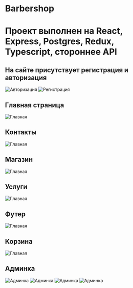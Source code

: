 <h1> Barbershop</h1>
<h1>Проект выполнен на React, Express, Postgres, Redux, Typescript, стороннее API</h1>

<h2>На сайте присутствует регистрация и авторизация</h2>

![Авторизация](https://github.com/EdKhismatov/barbershop/blob/main/foto/регистрация.png)
![Регистрация](https://github.com/EdKhismatov/barbershop/blob/main/foto/авторизация.png)

<h2>Главная страница</h2>

![Главная](https://github.com/EdKhismatov/barbershop/blob/main/foto/главная.png)

<h2>Контакты</h2>

![Главная](https://github.com/EdKhismatov/barbershop/blob/main/foto/контакты.png)


<h2>Магазин</h2>

![Главная](https://github.com/EdKhismatov/barbershop/blob/main/foto/магазин.png)


<h2>Услуги</h2>

![Главная](https://github.com/EdKhismatov/barbershop/blob/main/foto/услуги.png)

<h2>Футер</h2>

![Главная](https://github.com/EdKhismatov/barbershop/blob/main/foto/футер.png)

<h2>Корзина</h2>

![Главная](https://github.com/EdKhismatov/barbershop/blob/main/foto/корзина.png)


<h2>Админка</h2>

![Админка](https://github.com/EdKhismatov/barbershop/blob/main/foto/админ.png)
![Админка](https://github.com/EdKhismatov/barbershop/blob/main/foto/редактирование.png)
![Админка](https://github.com/EdKhismatov/barbershop/blob/main/foto/редактирование2.png)
![Админка](https://github.com/EdKhismatov/barbershop/blob/main/foto/слайдер.png)



